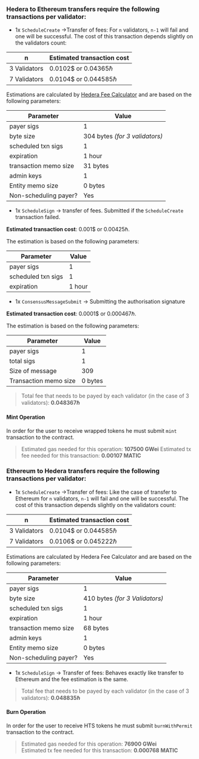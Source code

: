 ﻿### Hedera to Ethereum transfers require the following transactions per validator:

- 1x  `ScheduleCreate` ->Transfer of fees: For `n` validators, `n-1` will fail and one will be successful. The cost of
  this transaction depends slightly on the validators count:

n | Estimated transaction cost
------ | ------  
3 Validators | 0.0102$ or 0.04365ℏ
7 Validators | 0.0104$ or 0.044585ℏ

Estimations are calculated by [Hedera Fee Calculator](https://hedera.com/fees) and are based on the following
parameters:

Parameter | Value
------ | -------  
payer sigs | 1
byte size | 304 bytes _(for 3 validators)_
scheduled txn sigs | 1
expiration | 1 hour
transaction memo size | 31 bytes
admin keys | 1
Entity memo size | 0 bytes
Non-scheduling payer? | Yes

- 1x  `ScheduleSign` -> transfer of fees. Submitted if the  `ScheduleCreate` transaction failed.

**Estimated transaction cost**: 0.001$ or 0.00425ℏ.

The estimation is based on the following parameters:

Parameter | Value
------ | -------  
payer sigs | 1
scheduled txn sigs | 1
expiration | 1 hour

- 1x  `ConsensusMessageSubmit` -> Submitting the authorisation signature

**Estimated transaction cost**: 0.0001$ or 0.000467ℏ.

The estimation is based on the following parameters:

Parameter | Value
------ | -------  
payer sigs | 1
total sigs | 1
Size of message | 309
Transaction memo size | 0 bytes

> Total fee that needs to be payed by each validator (in the case of 3 validators): **0.048367ℏ**

#### Mint Operation

In order for the user to receive wrapped tokens he must submit `mint` transaction to the contract.

> Estimated gas needed for this operation: **107500 GWei**
Estimated tx fee needed for this transaction: **0.00107 MATIC**

### Ethereum to Hedera transfers require the following transactions per validator:

- 1x  `ScheduleCreate` ->Transfer of fees: Like the case of transfer to Ethereum for `n` validators, `n-1` will fail and
  one will be successful. The cost of this transaction depends slightly on the validators count:

n | Estimated transaction cost
------ | ------  
3 Validators | 0.0104$ or 0.044585ℏ
7 Validators | 0.0106$ or 0.045222ℏ

Estimations are calculated by Hedera Fee Calculator and are based on the following parameters:

Parameter | Value
------ | -------  
payer sigs | 1
byte size | 410 bytes _(for 3 Validators)_
scheduled txn sigs | 1
expiration | 1 hour
transaction memo size | 68 bytes
admin keys | 1
Entity memo size | 0 bytes
Non-scheduling payer? | Yes

- 1x  `ScheduleSign` -> Transfer of fees:  Behaves exactly like transfer to Ethereum and the fee estimation is the same.

> Total fee that needs to be payed by each validator (in the case of 3 validators): **0.048835ℏ**

#### Burn Operation

In order for the user to receive HTS tokens he must submit `burnWithPermit` transaction to the contract.

> Estimated gas needed for this operation: **76900 GWei**  
Estimated tx fee needed for this transaction:  **0.000768 MATIC**
